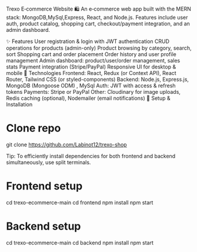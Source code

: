 Trexo E‑commerce Website 🛍️
An e‑commerce web app built with the MERN stack: MongoDB,MySql,Express, React, and Node.js. Features include user auth, product catalog, shopping cart, checkout/payment integration, and an admin dashboard.

✨ Features
User registration & login with JWT authentication
CRUD operations for products (admin-only)
Product browsing by category, search, sort
Shopping cart and order placement
Order history and user profile management
Admin dashboard: product/user/order management, sales stats
Payment integration (Stripe/PayPal)
Responsive UI for desktop & mobile
🚀 Technologies
Frontend: React, Redux (or Context API), React Router, Tailwind CSS (or styled-components)
Backend: Node.js, Express.js, MongoDB (Mongoose ODM) , MySql
Auth: JWT with access & refresh tokens
Payments: Stripe or PayPal
Other: Cloudinary for image uploads, Redis caching (optional), Nodemailer (email notifications)
🔧 Setup & Installation
# Clone repo
git clone https://github.com/Labinot12/trexo-shop

Tip: To efficiently install dependencies for both frontend and backend simultaneously, use split terminals.

# Frontend setup

cd trexo-ecommerce-main
cd frontend 
npm install
npm start

# Backend setup

cd trexo-ecommerce-main
cd backend
npm install
npm start
